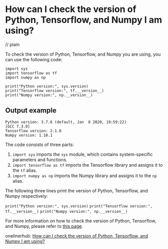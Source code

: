 # How can I check the version of Python, Tensorflow, and Numpy I am using?
// plain

To check the version of Python, Tensorflow, and Numpy you are using, you can use the following code:

```
import sys
import tensorflow as tf
import numpy as np

print("Python version:", sys.version)
print("Tensorflow version:", tf.__version__)
print("Numpy version:", np.__version__)
```

## Output example

```
Python version: 3.7.6 (default, Jan  8 2020, 19:59:22)
[GCC 7.3.0]
Tensorflow version: 2.1.0
Numpy version: 1.18.1
```

The code consists of three parts:
1. `import sys` imports the `sys` module, which contains system-specific parameters and functions.
2. `import tensorflow as tf` imports the Tensorflow library and assigns it to the `tf` alias.
3. `import numpy as np` imports the Numpy library and assigns it to the `np` alias.

The following three lines print the version of Python, Tensorflow, and Numpy respectively:

`print("Python version:", sys.version)`
`print("Tensorflow version:", tf.__version__)`
`print("Numpy version:", np.__version__)`

For more information on how to check the version of Python, Tensorflow, and Numpy, please refer to [this page](https://www.tensorflow.org/install/pip#check_your_tensorflow_version).

onelinerhub: [How can I check the version of Python, Tensorflow, and Numpy I am using?](https://onelinerhub.com/python-tensorflow/how-can-i-check-the-version-of-python--tensorflow--and-numpy-i-am-using)